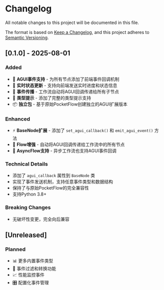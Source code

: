 # Changelog

All notable changes to this project will be documented in this file.

The format is based on [Keep a Changelog](https://keepachangelog.com/en/1.0.0/),
and this project adheres to [Semantic Versioning](https://semver.org/spec/v2.0.0.html).

## [0.1.0] - 2025-08-01

### Added
- 🎯 **AGUI事件支持** - 为所有节点添加了前端事件回调机制
- 📡 **实时状态更新** - 支持向前端发送实时进度和状态信息
- 🔄 **事件传播** - 工作流自动将AGUI回调传递给所有子节点
- 🎨 **类型提示** - 添加了完整的类型提示支持
- 📦 **独立包** - 基于原始PocketFlow创建独立的AGUI扩展版本

### Enhanced
- ⚡ **BaseNode扩展** - 添加了 `set_agui_callback()` 和 `emit_agui_event()` 方法
- 🔀 **Flow增强** - 自动将AGUI回调传递给工作流中的所有节点
- 🚀 **AsyncFlow支持** - 异步工作流也支持AGUI事件回调

### Technical Details
- 添加了 `agui_callback` 属性到 `BaseNode` 类
- 实现了事件发送机制，支持任意事件类型和数据结构
- 保持了与原始PocketFlow的完全兼容性
- 支持Python 3.8+

### Breaking Changes
- 无破坏性变更，完全向后兼容

## [Unreleased]

### Planned
- 📊 更多内置事件类型
- 🔧 事件过滤和转换功能
- 📈 性能监控事件
- 🎛️ 配置化事件管理

